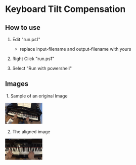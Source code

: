 # Keyboard Tilt Compensation

## How to use

1. Edit "run.ps1"
   - replace input-filename and output-filename with yours

2. Right Click "run.ps1"

3. Select "Run with powershell"



## Images

​	1. Sample of an original Image

<img src="img/tilted.png" alt="Tilted Keyboard" style="zoom: 25%;" />



2. The aligned image

<img src="img/aligned.png" alt="Aligned Keyboard" style="zoom:25%;" />